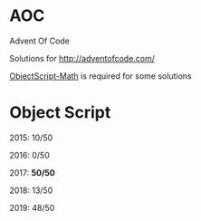 # AOC
Advent Of Code

Solutions for http://adventofcode.com/

[ObjectScript-Math](https://github.com/psteiwer/ObjectScript-Math) is required for some solutions

# Object Script
2015: 10/50

2016: 0/50

2017: **50/50**

2018: 13/50

2019: 48/50
